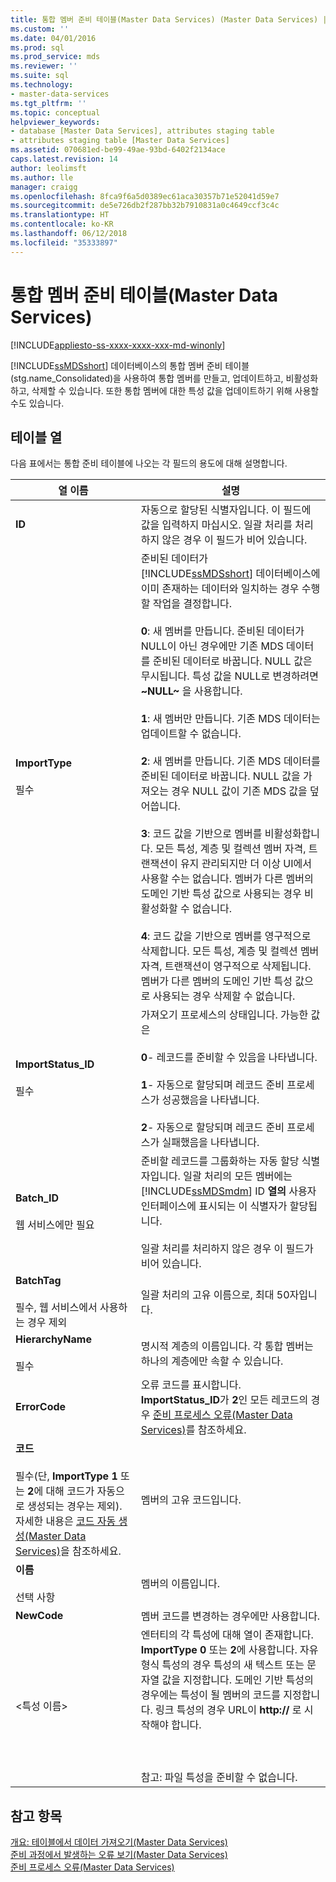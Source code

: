 ```yaml
---
title: 통합 멤버 준비 테이블(Master Data Services) (Master Data Services) | Microsoft Docs
ms.custom: ''
ms.date: 04/01/2016
ms.prod: sql
ms.prod_service: mds
ms.reviewer: ''
ms.suite: sql
ms.technology:
- master-data-services
ms.tgt_pltfrm: ''
ms.topic: conceptual
helpviewer_keywords:
- database [Master Data Services], attributes staging table
- attributes staging table [Master Data Services]
ms.assetid: 070681ed-be99-49ae-93bd-6402f2134ace
caps.latest.revision: 14
author: leolimsft
ms.author: lle
manager: craigg
ms.openlocfilehash: 8fca9f6a5d0389ec61aca30357b71e52041d59e7
ms.sourcegitcommit: de5e726db2f287bb32b7910831a0c4649ccf3c4c
ms.translationtype: HT
ms.contentlocale: ko-KR
ms.lasthandoff: 06/12/2018
ms.locfileid: "35333897"
---
```

# <a name="consolidated-member-staging-table-master-data-services"></a>통합 멤버 준비 테이블(Master Data Services)

[!INCLUDE[appliesto-ss-xxxx-xxxx-xxx-md-winonly](../includes/appliesto-ss-xxxx-xxxx-xxx-md-winonly.md)]

  [!INCLUDE[ssMDSshort](../includes/ssmdsshort-md.md)] 데이터베이스의 통합 멤버 준비 테이블(stg.name_Consolidated)을 사용하여 통합 멤버를 만들고, 업데이트하고, 비활성화하고, 삭제할 수 있습니다. 또한 통합 멤버에 대한 특성 값을 업데이트하기 위해 사용할 수도 있습니다.  
  
##  <a name="TableColumns"></a> 테이블 열  
 다음 표에서는 통합 준비 테이블에 나오는 각 필드의 용도에 대해 설명합니다.  
  
|열 이름|설명|  
|-----------------|-----------------|  
|**ID**|자동으로 할당된 식별자입니다. 이 필드에 값을 입력하지 마십시오. 일괄 처리를 처리하지 않은 경우 이 필드가 비어 있습니다.|  
|**ImportType**<br /><br /> 필수|준비된 데이터가 [!INCLUDE[ssMDSshort](../includes/ssmdsshort-md.md)] 데이터베이스에 이미 존재하는 데이터와 일치하는 경우 수행할 작업을 결정합니다.<br /><br /> **0**: 새 멤버를 만듭니다. 준비된 데이터가 NULL이 아닌 경우에만 기존 MDS 데이터를 준비된 데이터로 바꿉니다. NULL 값은 무시됩니다. 특성 값을 NULL로 변경하려면 **~NULL~** 을 사용합니다.<br /><br /> **1**: 새 멤버만 만듭니다. 기존 MDS 데이터는 업데이트할 수 없습니다.<br /><br /> **2**: 새 멤버를 만듭니다. 기존 MDS 데이터를 준비된 데이터로 바꿉니다. NULL 값을 가져오는 경우 NULL 값이 기존 MDS 값을 덮어씁니다.<br /><br /> **3**: 코드 값을 기반으로 멤버를 비활성화합니다. 모든 특성, 계층 및 컬렉션 멤버 자격, 트랜잭션이 유지 관리되지만 더 이상 UI에서 사용할 수는 없습니다. 멤버가 다른 멤버의 도메인 기반 특성 값으로 사용되는 경우 비활성화할 수 없습니다.<br /><br /> **4**: 코드 값을 기반으로 멤버를 영구적으로 삭제합니다. 모든 특성, 계층 및 컬렉션 멤버 자격, 트랜잭션이 영구적으로 삭제됩니다. 멤버가 다른 멤버의 도메인 기반 특성 값으로 사용되는 경우 삭제할 수 없습니다.|  
|**ImportStatus_ID**<br /><br /> 필수|가져오기 프로세스의 상태입니다. 가능한 값은<br /><br /> **0**- 레코드를 준비할 수 있음을 나타냅니다.<br /><br /> **1**- 자동으로 할당되며 레코드 준비 프로세스가 성공했음을 나타냅니다.<br /><br /> **2**- 자동으로 할당되며 레코드 준비 프로세스가 실패했음을 나타냅니다.|  
|**Batch_ID**<br /><br /> 웹 서비스에만 필요|준비할 레코드를 그룹화하는 자동 할당 식별자입니다. 일괄 처리의 모든 멤버에는 [!INCLUDE[ssMDSmdm](../includes/ssmdsmdm-md.md)] ID **열의** 사용자 인터페이스에 표시되는 이 식별자가 할당됩니다.<br /><br /> 일괄 처리를 처리하지 않은 경우 이 필드가 비어 있습니다.|  
|**BatchTag**<br /><br /> 필수, 웹 서비스에서 사용하는 경우 제외|일괄 처리의 고유 이름으로, 최대 50자입니다.|  
|**HierarchyName**<br /><br /> 필수|명시적 계층의 이름입니다. 각 통합 멤버는 하나의 계층에만 속할 수 있습니다.|  
|**ErrorCode**|오류 코드를 표시합니다. **ImportStatus_ID**가 **2**인 모든 레코드의 경우 [준비 프로세스 오류&#40;Master Data Services&#41;](../master-data-services/staging-process-errors-master-data-services.md)를 참조하세요.|  
|**코드**<br /><br /> 필수(단, **ImportType 1** 또는 **2**에 대해 코드가 자동으로 생성되는 경우는 제외). 자세한 내용은 [코드 자동 생성&#40;Master Data Services&#41;](../master-data-services/automatic-code-creation-master-data-services.md)을 참조하세요.|멤버의 고유 코드입니다.|  
|**이름**<br /><br /> 선택 사항|멤버의 이름입니다.|  
|**NewCode**|멤버 코드를 변경하는 경우에만 사용합니다.|  
|\<특성 이름>|엔터티의 각 특성에 대해 열이 존재합니다. **ImportType** **0** 또는 **2**에 사용합니다. 자유 형식 특성의 경우 특성의 새 텍스트 또는 문자열 값을 지정합니다. 도메인 기반 특성의 경우에는 특성이 될 멤버의 코드를 지정합니다. 링크 특성의 경우 URL이 **http://** 로 시작해야 합니다.<br /><br /> <br /><br /> 참고: 파일 특성을 준비할 수 없습니다.|  
  
## <a name="see-also"></a>참고 항목  
 [개요: 테이블에서 데이터 가져오기&#40;Master Data Services&#41;](../master-data-services/overview-importing-data-from-tables-master-data-services.md)   
 [준비 과정에서 발생하는 오류 보기&#40;Master Data Services&#41;](../master-data-services/view-errors-that-occur-during-staging-master-data-services.md)   
 [준비 프로세스 오류&#40;Master Data Services&#41;](../master-data-services/staging-process-errors-master-data-services.md)  
  
  
